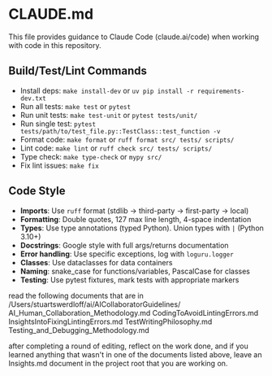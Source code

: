 # CLAUDE.md

This file provides guidance to Claude Code (claude.ai/code) when working with code in this repository.

## Build/Test/Lint Commands

- Install deps: `make install-dev` or `uv pip install -r requirements-dev.txt`
- Run all tests: `make test` or `pytest`
- Run unit tests: `make test-unit` or `pytest tests/unit/`
- Run single test: `pytest tests/path/to/test_file.py::TestClass::test_function -v`
- Format code: `make format` or `ruff format src/ tests/ scripts/`
- Lint code: `make lint` or `ruff check src/ tests/ scripts/`
- Type check: `make type-check` or `mypy src/`
- Fix lint issues: `make fix`

## Code Style

- **Imports**: Use `ruff` format (stdlib → third-party → first-party → local)
- **Formatting**: Double quotes, 127 max line length, 4-space indentation
- **Types**: Use type annotations (typed Python). Union types with `|` (Python 3.10+)
- **Docstrings**: Google style with full args/returns documentation
- **Error handling**: Use specific exceptions, log with `loguru.logger`
- **Classes**: Use dataclasses for data containers
- **Naming**: snake_case for functions/variables, PascalCase for classes
- **Testing**: Use pytest fixtures, mark tests with appropriate markers

read the following documents that are in /Users/stuartswerdloff/ai/AICollaboratorGuidelines/
AI_Human_Collaboration_Methodology.md
CodingToAvoidLintingErrors.md
InsightsIntoFixingLintingErrors.md
TestWritingPhilosophy.md
Testing_and_Debugging_Methodology.md

after completing a round of editing, reflect on the work done, and if you learned anything that wasn't in one of the documents listed above,
leave an Insights.md document in the project root that you are working on.
